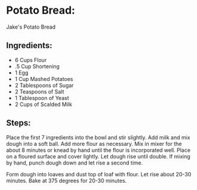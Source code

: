 # Potato Bread:
Jake's Potato Bread

## Ingredients:
- 6 Cups Flour
- .5 Cup Shortening
- 1 Egg
- 1 Cup Mashed Potatoes
- 2 Tablespoons of Sugar
- 2 Teaspoons of Salt
- 1 Tablespoon of Yeast
- 2 Cups of Scalded Milk

## Steps:
Place the first 7 ingredients into the bowl and stir slightly. Add milk and mix
dough into a soft ball. Add more flour as necessary. Mix in mixer for the about
8 minutes or knead by hand until the flour is incorporated well. Place on a
floured surface and cover lightly. Let dough rise until double. If mixing by
hand, punch dough down and let rise a second time.

Form dough into loaves and dust top of loaf with flour. Let rise about 20-30
minutes. Bake at 375 degrees for 20-30 minutes.

